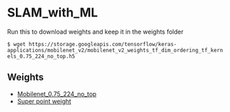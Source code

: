 # SLAM_with_ML

Run this to download weights and keep it in the weights folder

`$ wget https://storage.googleapis.com/tensorflow/keras-applications/mobilenet_v2/mobilenet_v2_weights_tf_dim_ordering_tf_kernels_0.75_224_no_top.h5`

## Weights

- [Mobilenet_0.75_224_no_top](https://drive.google.com/file/d/1eNQ4c1c-sRHs8gjw_T1X9f4HgW783YQW/view?usp=sharing)
- [Super point weight](https://github.com/magicleap/SuperPointPretrainedNetwork/blob/master/superpoint_v1.pth)
